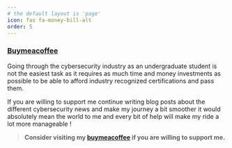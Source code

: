 ```yaml
---
# the default layout is 'page'
icon: fas fa-money-bill-alt
order: 5
---
```

### <strong> <a href="https://buymeacoffee.com/skyscr4p" target="_blank">Buymeacoffee</a> </strong>

Going through the cybersecurity industry as an undergraduate student is not the easiest task as it requires as much time and money investments as possible to be able to afford industry recognized certifications and pass them.

If you are willing to support me continue writing blog posts about the different cybersecurity news and make my journey a bit smoother it would absolutely mean the world to me and every bit of help will make my ride a lot more manageable !

> <strong>Consider visiting my <a href="https://buymeacoffee.com/skyscr4p" target="_blank">buymeacoffee</a> if you are willing to support me. </strong> <script type="text/javascript" src="https://cdnjs.buymeacoffee.com/1.0.0/button.prod.min.js" data-name="bmc-button" data-slug="skyscr4p" data-color="#FFDD00" data-emoji=""  data-font="Comic" data-text="Buy me a coffee" data-outline-color="#000000" data-font-color="#000000" data-coffee-color="#ffffff" ></script>